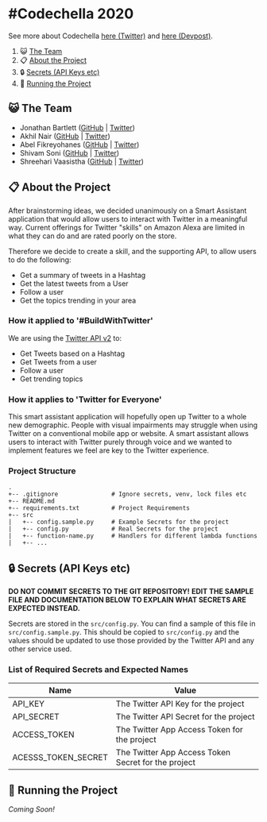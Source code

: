 # \#Codechella 2020

See more about Codechella [here (Twitter)](https://twitter.com/hashtag/codechella?lang=en) and [here (Devpost)](https://codechella.devpost.com/).

1. 😺 [The Team](#-the-team)
2. 📋 [About the Project](#-about-the-project)
3. 🔒 [Secrets (API Keys etc)](#-secrets-api-keys-etc)
4. 🏃 [Running the Project](#-running-the-project)

## 😺 The Team

- Jonathan Bartlett ([GitHub](https://github.com/Jonnobrow) | [Twitter](https://twitter.com/jonnobrow))
- Akhil Nair ([GitHub](https://github.com/Jedi18) | [Twitter]())
- Abel Fikreyohanes ([GitHub](https://github.com/bellajr) | [Twitter](https://twitter.com/AFikreyohanes))
- Shivam Soni ([GitHub](https://github.com/i-shivamsoni) | [Twitter](https://twitter.com/i_shivamsoni))
- Shreehari Vaasistha ([GitHub](https://github.com/ShreehariVaasishta) | [Twitter](https://twitter.com/Hary86389970))

## 📋 About the Project

After brainstorming ideas, we decided unanimously on a Smart Assistant application that would allow
users to interact with Twitter in a meaningful way. Current offerings for Twitter "skills" on Amazon
Alexa are limited in what they can do and are rated poorly on the store. 

Therefore we decide to create a skill, and the supporting API, to allow users to do the following:
- Get a summary of tweets in a Hashtag
- Get the latest tweets from a User
- Follow a user
- Get the topics trending in your area

### How it applied to '\#BuildWithTwitter'

We are using the [Twitter API v2](https://developer.twitter.com/en/docs/twitter-api/early-access) to:
- Get Tweets based on a Hashtag
- Get Tweets from a user
- Follow a user
- Get trending topics

### How it applies to 'Twitter for Everyone'

This smart assistant application will hopefully open up Twitter to a whole new demographic.
People with visual impairments may struggle when using Twitter on a conventional mobile app or website.
A smart assistant allows users to interact with Twitter purely through voice and we wanted to implement
features we feel are key to the Twitter experience.

### Project Structure

``` text
.
+-- .gitignore               # Ignore secrets, venv, lock files etc
+-- README.md
+-- requirements.txt         # Project Requirements
+-- src
|   +-- config.sample.py     # Example Secrets for the project
|   +-- config.py            # Real Secrets for the project
|   +-- function-name.py     # Handlers for different lambda functions
|   +-- ...
```

## 🔒 Secrets (API Keys etc)

**DO NOT COMMIT SECRETS TO THE GIT REPOSITORY!**
**EDIT THE SAMPLE FILE AND DOCUMENTATION BELOW TO EXPLAIN WHAT SECRETS ARE EXPECTED INSTEAD.**


Secrets are stored in the `src/config.py`.
You can find a sample of this file in `src/config.sample.py`.
This should be copied to `src/config.py` and the values should be updated to use
those provided by the Twitter API and any other service used.


### List of Required Secrets and Expected Names

| Name                | Value                                               |
|---------------------|-----------------------------------------------------|
| API_KEY             | The Twitter API Key for the project                 |
| API_SECRET          | The Twitter API Secret for the project              |
| ACCESS_TOKEN        | The Twitter App Access Token for the project        |
| ACESSS_TOKEN_SECRET | The Twitter App Access Token Secret for the project |


## 🏃 Running the Project

*Coming Soon!*

